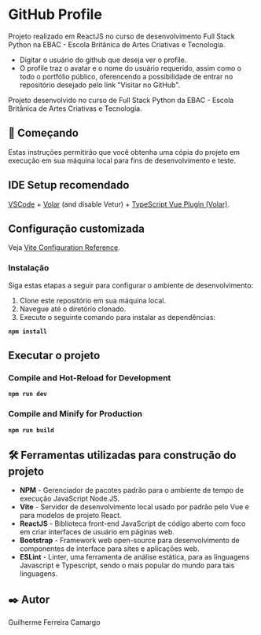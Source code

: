 # GitHub Profile

Projeto realizado em ReactJS no curso de desenvolvimento Full Stack Python na EBAC - Escola Britânica de Artes Criativas e Tecnologia.

- Digitar o usuário do github que deseja ver o profile.
- O profile traz o avatar e o nome do usuário requerido, assim como o todo o portfólio público,
oferencendo a possibilidade de entrar no repositório desejado pelo link "Visitar no GitHub".

Projeto desenvolvido no curso de Full Stack Python da EBAC - Escola Britânica de Artes Criativas e Tecnologia.

## 🚀 Começando

Estas instruções permitirão que você obtenha uma cópia do projeto em execução em sua máquina local para fins de desenvolvimento e teste.

## IDE Setup recomendado

[VSCode](https://code.visualstudio.com/) +
[Volar](https://marketplace.visualstudio.com/items?itemName=Vue.volar) (and disable Vetur) +
[TypeScript Vue Plugin (Volar)](https://marketplace.visualstudio.com/items?itemName=Vue.vscode-typescript-vue-plugin).

## Configuração customizada

Veja [Vite Configuration Reference](https://vitejs.dev/config/).

### Instalação

Siga estas etapas a seguir para configurar o ambiente de desenvolvimento:

1. Clone este repositório em sua máquina local.
2. Navegue até o diretório clonado.
3. Execute o seguinte comando para instalar as dependências:

  **``npm install``**

## Executar o projeto

### Compile and Hot-Reload for Development
 
  **``npm run dev``**

### Compile and Minify for Production

  **``npm run build``**

## 🛠️ Ferramentas utilizadas para construção do projeto

* **NPM** - Gerenciador de pacotes padrão para o ambiente de tempo de execução JavaScript Node.JS.
* **Vite** - Servidor de desenvolvimento local usado por padrão pelo Vue e para modelos de projeto React.
* **ReactJS** - Biblioteca front-end JavaScript de código aberto com foco em criar interfaces de usuário em páginas web.
* **Bootstrap** - Framework web open-source para desenvolvimento de componentes de interface para sites e aplicações web.
* **ESLint** - Linter, uma ferramenta de análise estática, para as linguagens Javascript e Typescript, sendo o mais popular do mundo para tais linguagens.

## ✒️ Autor

Guilherme Ferreira Camargo